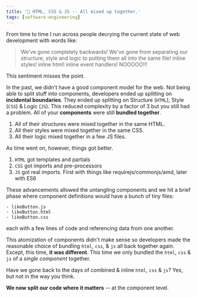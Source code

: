 ```yaml
---
title: '🧶 HTML, CSS & JS -- All mixed up together.'
tags: [software-engineering]
---
```


From time to time I run across people decrying the current state of web development with words like:

> We've gone completely backwards! We've gone from separating our structure, style and logic to putting them all into the same file! inline styles! inline html! inline event handlers! NOOOOO!!!

This sentiment misses the point.

In the past, we didn't have a good component model for the web. Not being able to split stuff into components, developers ended up splitting on **incidental boundaries**. They ended up splitting on Structure (`HTML`), Style (`CSS`) & Logic (`JS`). This reduced complexity by a factor of 3 but you still had a problem. All of your **components** were still **bundled together**.

1. All of their structures were mixed together in the same HTML.
2. All their styles were mixed together in the same CSS.
3. All their logic mixed together in a few JS files.

As time went on, however, things got better.
1. `HTML` got templates and partials
2. `CSS` got imports and pre-processors
3. `JS` got real imports. First with things like requirejs/commonjs/amd, later with ES6


These advancements allowed the untangling components and we hit a brief phase where component definitions would have a bunch of tiny files:

```
- likeButton.js
- likeButton.html
- likeButton.css
```

each with a few lines of code and referencing data from one another.

This atomization of components didn't make sense so developers made the reasonable choice of bundling `html`, `css`, & `js` all back together again. Except, this time, **it was different**. This time we only bundled the `html`, `css` & `js` of a _single component_ together.

Have we gone back to the days of combined & inline `html`, `css` & `js`? Yes, but not in the way you think.

**We now split our code where it matters** -- at the component level.
